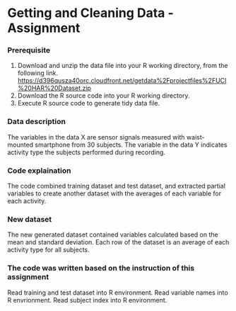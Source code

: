 # Getting and Cleaning Data - Assignment


### Prerequisite
1. Download and unzip the data file into your R working directory, from the following link. https://d396qusza40orc.cloudfront.net/getdata%2Fprojectfiles%2FUCI%20HAR%20Dataset.zip
2. Download the R source code into your R working directory.
3. Execute R source code to generate tidy data file.

### Data description
The variables in the data X are sensor signals measured with waist-mounted smartphone from 30 subjects. The variable in the data Y indicates activity type the subjects performed during recording.

### Code explaination
The code combined training dataset and test dataset,  and extracted partial variables to create another dataset with the averages of each variable for each activity.

### New dataset
The new generated dataset contained variables calculated based on the mean and standard deviation. Each row of the dataset is an average of each activity type for all subjects.

### The code was written based on the instruction of this assignment
Read training and test dataset into R environment.
Read variable names into R envrionment.
Read subject index into R environment.
